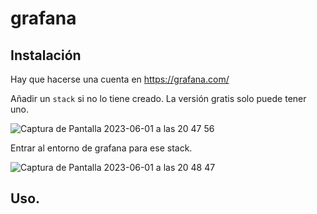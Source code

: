 # grafana

## Instalación

Hay que hacerse una cuenta en https://grafana.com/ 

Añadir un `stack` si no lo tiene creado. La versión gratis solo puede tener uno.

![Captura de Pantalla 2023-06-01 a las 20 47 56](https://github.com/hector-medina/grafana/assets/76477956/315aba33-aec8-410d-87a7-0fd6bea0297e)

Entrar al entorno de grafana para ese stack.

![Captura de Pantalla 2023-06-01 a las 20 48 47](https://github.com/hector-medina/grafana/assets/76477956/77d31293-dd4b-4107-8fe7-d93f0f0fdf55)

## Uso.
